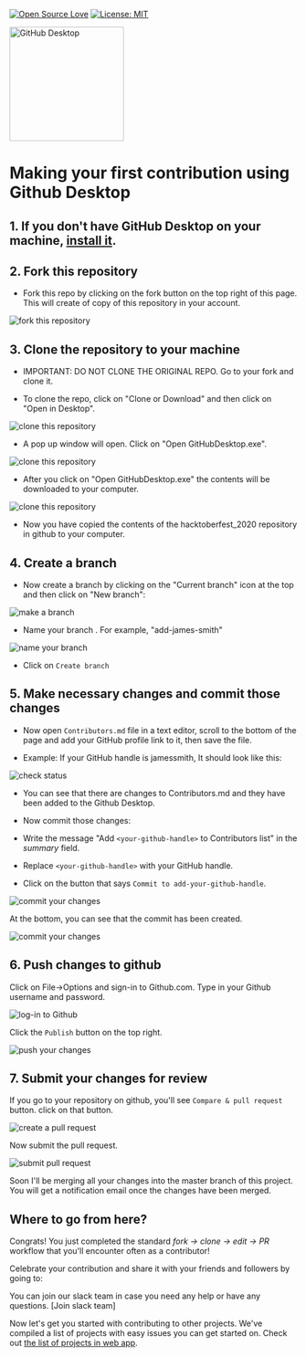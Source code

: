 [![Open Source Love](https://badges.frapsoft.com/os/v1/open-source.svg?v=103)](https://github.com/ellerbrock/open-source-badges/)
[![License: MIT](https://img.shields.io/badge/License-MIT-green.svg)](https://opensource.org/licenses/MIT)

<img alt="GitHub Desktop" src="https://desktop.github.com/images/desktop-icon.svg" width="200">

Making your first contribution using Github Desktop
======================================================

## 1. If you don't have GitHub Desktop on your machine, [install it](https://desktop.github.com/).

## 2. Fork this repository

* Fork this repo by clicking on the fork button on the top right of this page.
This will create of copy of this repository in your account.
<img style="left" src="assets/fork.png" alt="fork this repository" />

## 3. Clone the repository to your machine

* IMPORTANT: DO NOT CLONE THE ORIGINAL REPO. Go to your fork and clone it.

* To clone the repo, click on "Clone or Download" and then click on "Open in Desktop".
<img style="left;" src="assets/dt1-clonetodesktop.png" alt="clone this repository" />

* A pop up window will open. Click on "Open GitHubDesktop.exe".
<img style="left;" src="assets/dt1-open-githubdesktop.png" alt="clone this repository" />

* After you click on "Open GitHubDesktop.exe" the contents will be downloaded to your computer.
<img style="left;" src="assets/dt1-downloaded.png" alt="clone this repository" />

* Now you have copied the contents of the hacktoberfest_2020 repository in github to your computer.

## 4. Create a branch

* Now create a branch by clicking on the "Current branch" icon at the top and then click on "New branch":
<img style="left;" src="assets/dt1-create-branch.png" alt="make a branch" />

* Name your branch <add-your-github-handle>. For example, "add-james-smith"
<img style="left;" src="assets/dt1-create-branch-name.png" alt="name your branch" />

* Click on `Create branch`

## 5. Make necessary changes and commit those changes

* Now open `Contributors.md` file in a text editor, scroll to the bottom of the page and add your GitHub profile link to it, then save the file.

* Example: If your GitHub handle is jamessmith, It should look like this:

<img style="left;" src="assets/dt1-status.png" alt="check status" />

* You can see that there are changes to Contributors.md and they have been added to the Github Desktop.

* Now commit those changes:

* Write the message "Add `<your-github-handle>` to Contributors list" in the *summary* field.

* Replace `<your-github-handle>` with your GitHub handle.

* Click on the button that says `Commit to add-your-github-handle`.

<img style="left;" src="assets/dt1-commit1.png" alt="commit your changes" />

At the bottom, you can see that the commit has been created.

<img style="left;" src="assets/dt1-commit2.png" alt="commit your changes" />

## 6. Push changes to github

Click on File->Options and sign-in to Github.com. Type in your Github username and password.

<img style="left;" src="assets/dt1-sign-in.png" alt="log-in to Github" />

Click the `Publish` button on the top right.

<img style="left;" src="assets/dt1-publish1.png" alt="push your changes" />

## 7. Submit your changes for review

If you go to your repository on github, you'll see  `Compare & pull request` button. click on that button.

<img style="left;" src="assets/compare-and-pull.png" alt="create a pull request" />

Now submit the pull request.

<img style="left;" src="assets/submit-pull-request.png" alt="submit pull request" />

Soon I'll be merging all your changes into the master branch of this project. You will get a notification email once the changes have been merged.

## Where to go from here?

Congrats!  You just completed the standard _fork -> clone -> edit -> PR_ workflow that you'll encounter often as a contributor!

[//]: # (TODO: Social media something for our members to share)
Celebrate your contribution and share it with your friends and followers by going to:  

[//]: # (TODO: slack invite to MSC)
You can join our slack team in case you need any help or have any questions. [Join slack team]

[//]: # (TODO: MSC-curated contribution list)
Now let's get you started with contributing to other projects. We've compiled a list of projects with easy issues you can get started on. Check out [the list of projects in web app](https://roshanjossey.github.io/first-contributions/#project-list).
